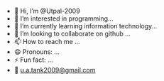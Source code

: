 - 👋 Hi, I’m @Utpal-2009
- 👀 I’m interested in programming...
- 🌱 I’m currently learning information technology...
- 💞️ I’m looking to collaborate on github ...
- 📫 How to reach me ...
- 😄 Pronouns: ...
- ⚡ Fun fact: ...
- 📧 u.a.tank2009@gmail.com

<!---
Utpal-2009/Utpal-2009 is a ✨ special ✨ repository because its `README.md` (this file) appears on your GitHub profile.
You can click the Preview link to take a look at your changes.
--->
